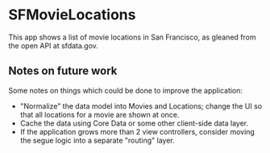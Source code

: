 # SFMovieLocations

This app shows a list of movie locations in San Francisco, as gleaned from the open API at sfdata.gov.

## Notes on future work

Some notes on things which could be done to improve the application:

* "Normalize" the data model into Movies and Locations; change the UI so that all locations for a movie are shown at once.
* Cache the data using Core Data or some other client-side data layer.
* If the application grows more than 2 view controllers, consider moving the segue logic into a separate "routing" layer.

